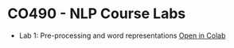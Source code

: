# CO490 - NLP Course Labs


 - Lab 1: Pre-processing and word representations [Open in Colab](https://colab.research.google.com/github/ImperialNLP/NLPLabs/blob/master/01_preprocessing_and_embeddings.ipynb)

